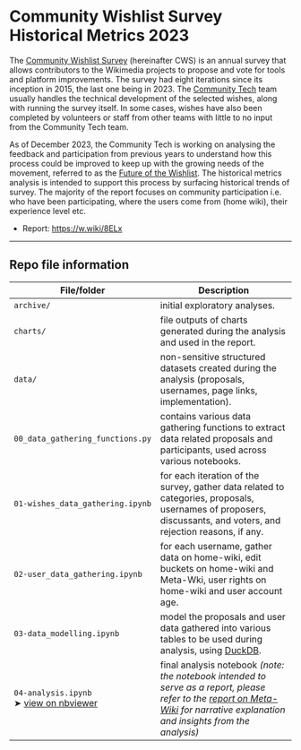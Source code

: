 # Community Wishlist Survey Historical Metrics 2023

The [Community Wishlist Survey](https://meta.wikimedia.org/wiki/Community_Wishlist_Survey) (hereinafter CWS) is an annual survey that allows contributors to the Wikimedia projects to propose and vote for tools and platform improvements. The survey had eight iterations since its inception in 2015, the last one being in 2023. The [Community Tech](https://www.mediawiki.org/wiki/Community_Tech) team usually handles the technical development of the selected wishes, along with running the survey itself. In some cases, wishes have also been completed by volunteers or staff from other teams with little to no input from the Community Tech team.

As of December 2023, the Community Tech is working on analysing the feedback and participation from previous years to understand how this process could be improved to keep up with the growing needs of the movement, referred to as the [Future of the Wishlist](https://meta.wikimedia.org/wiki/Community_Wishlist_Survey/Future_Of_The_Wishlist). The historical metrics analysis is intended to support this process by surfacing historical trends of survey. The majority of the report focuses on community participation i.e. who have been participating, where the users come from (home wiki), their experience level etc.

- Report: https://w.wiki/8ELx

----

## Repo file information

| File/folder                                                                                                                                    | Description                                                                                                                                                          |
|------------------------------------------------------------------------------------------------------------------------------------------------|----------------------------------------------------------------------------------------------------------------------------------------------------------------------|
| `archive/`                                                                                                                                     | initial exploratory analyses.                                                                                                                                        |
| `charts/`                                                                                                                                       | file outputs of charts generated during the analysis and used in the report.                                                                                         |
| `data/`                                                                                                                                         | non-sensitive structured datasets created during the analysis (proposals, usernames, page links, implementation).                                                               |
| `00_data_gathering_functions.py`                                                                                                               | contains various data gathering functions to extract data related proposals and participants, used across various notebooks.                                         |
| `01-wishes_data_gathering.ipynb`                                                                                                               | for each iteration of the survey, gather data related to categories, proposals, usernames of proposers, discussants, and voters, and rejection reasons, if any.      |
| `02-user_data_gathering.ipynb`                                                                                                                 | for each username, gather data on home-wiki, edit buckets on home-wiki and Meta-Wki, user rights on home-wiki and user account age.                                  |
| `03-data_modelling.ipynb`                                                                                                                      | model the proposals and user data gathered into various tables to be used during analysis, using [DuckDB](https://duckdb.org/).                                       |
| `04-analysis.ipynb`<br>➤ [view on nbviewer](https://nbviewer.org/github/wikimedia-research/cws-historical-metrics/blob/main/04-analysis.ipynb) | final analysis notebook _(note: the notebook intended to serve as a report, please refer to the [report on Meta-Wiki](https://w.wiki/8ELx) for narrative explanation and insights from the analysis)_ |
